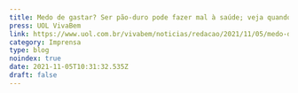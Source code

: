 ```yaml
---
title: Medo de gastar? Ser pão-duro pode fazer mal à saúde; veja quando é anormal.
press: UOL VivaBem
link: https://www.uol.com.br/vivabem/noticias/redacao/2021/11/05/medo-de-gastar-ser-muito-pao-duro-pode-fazer-mal-a-saude.htm
category: Imprensa
type: blog
noindex: true
date: 2021-11-05T10:31:32.535Z
draft: false
---
```

